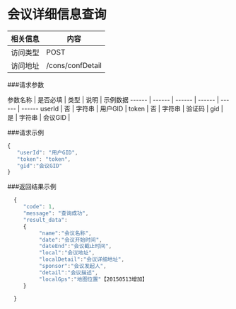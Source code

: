 # 会议详细信息查询
 相关信息 | 内容
 ------ | ------
 访问类型 | POST
 访问地址 | /cons/confDetail

###请求参数

 参数名称 | 是否必填 | 类型 | 说明 | 示例数据
 ------ | ------ | ------ | ------ | ------ | ------
 userId | 否 | 字符串 | 用户GID | 
 token | 否 | 字符串 | 验证码 | 
 gid | 是 | 字符串 | 会议GID | 

###请求示例
```javascript
{
   "userId": "用户GID",
   "token": "token",
   "gid":"会议GID"
}
```

###返回结果示例

```javascript
  {
     "code": 1,
     "message": "查询成功",
     "result_data":
     {
          "name":"会议名称",
          "date":"会议开始时间",
          "dateEnd":"会议截止时间",
          "local":"会议地址",
          "localDetail":"会议详细地址",
          "sponsor":"会议发起人",
          "detail":"会议描述",
		  "localGps":"地图位置"【20150513增加】
     }

  }



```
